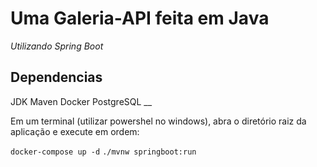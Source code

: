 # Uma Galeria-API feita em Java

*Utilizando Spring Boot*

## Dependencias

JDK
Maven
Docker
PostgreSQL
__

Em um terminal (utilizar powershel no windows), abra o diretório raiz da aplicação e execute em ordem:

`docker-compose up -d`
`./mvnw springboot:run`
